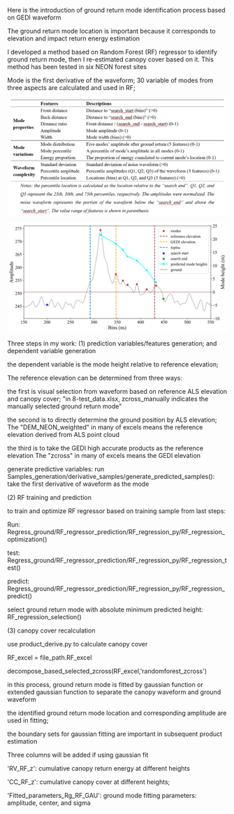 Here is the introduction of ground return mode identification process based on GEDI waveform

The ground return mode location is important because it corresponds to elevation and impact return energy estimation

I developed a method based on Random Forest (RF) regressor to identify ground return mode, then I re-estimated canopy cover based on it. This method has been tested in six NEON forest sites

Mode is the first derivative of the waveform; 30 variable of modes from three aspects are calculated and used in RF;

![result](https://github.com/lidarYULI/Waveform_decompisition/blob/master/result_output/Features_definition.png)

![result](https://github.com/lidarYULI/Waveform_decompisition/blob/master/result_output/Waveform_RF.png)

Three steps in my work:
(1) prediction variables/features generation; and dependent variable generation

the dependent variable is the mode height relative to reference elevation;

The reference elevation can be determined from three ways: 

the first is visual selection from waveform based on reference ALS elevation and canopy cover;
"in 8-test_data.xlsx, zcross_manually indicates the manually selected ground return mode"

the second is to directly determine the ground position by ALS elevation;
The "DEM_NEON_weighted" in many of excels means the reference elevation derived from ALS point cloud

the third is to take the GEDI high accurate products as the reference elevation 
The "zcross" in many of excels means the GEDI elevation

generate predictive variables:
run Samples_generation/derivative_samples/generate_predicted_samples(): take the first derivative of waveform as the mode


(2) RF training and prediction

to train and optimize RF regressor based on training sample from last steps:

Run: Regress_ground/RF_regressor_prediction/RF_regression_py/RF_regression_optimization()

test: Regress_ground/RF_regressor_prediction/RF_regression_py/RF_regression_test()

predict: Regress_ground/RF_regressor_prediction/RF_regression_py/RF_regression_predict()

select ground return mode with absolute minimum predicted height: RF_regression_selection()


(3) canopy cover recalculation

use product_derive.py to calculate canopy cover

RF_excel = file_path.RF_excel

decompose_based_selected_zcross(RF_excel,'randomforest_zcross')

in this process, ground return mode is fitted by gaussian function or extended gaussian function to separate the canopy waveform and ground waveform

the identified ground return mode location and corresponding amplitude are used in fitting;

the boundary sets for gaussian fitting are important in subsequent product estimation

Three columns will be added if using gaussian fit

'RV_RF_z': cumulative canopy return energy at different heights

'CC_RF_z': cumulative canopy cover at different heights;

'Fitted_parameters_Rg_RF_GAU': ground mode fitting parameters: amplitude, center, and sigma 


